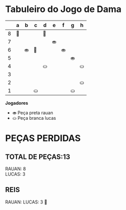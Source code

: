 # Tabuleiro do Jogo de Dama

|   | a | b | c | d | e | f | g | h |
|---|---|---|---|---|---|---|---|---|
| 8 | 👑 |  |  |  👑|   |  |   |  |
| 7 |  |   |  |  | ⛂ |   |  |   |
| 6 |   | ⛂  | 👑  |  |   | ⛂ |   |  |
| 5 |   |   |   |   |  |   | ⛂  |   |
| 4 |   |   |   | ⛀  |   |   |   | ⛀  |
| 3 |   |   |   |   |  |   |   |   |
| 2 |  |  |   |  |   |  |   | ⛀ |
| 1 |  |   | ⛀ |   |  |   | ⛀ |   |

**Jogadores**

- ⛂ Peça preta rauan
- ⛀ Peça branca lucas

# PEÇAS PERDIDAS
## TOTAL DE PEÇAS:13
RAUAN: 8                                 
LUCAS: 3

## REIS
RAUAN:
LUCAS: 3 👑
